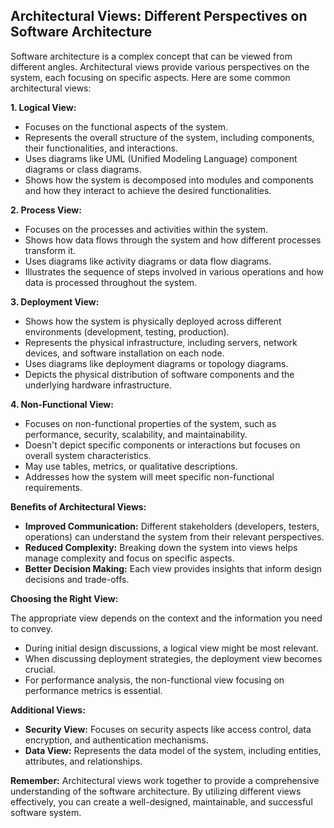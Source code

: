 ## Architectural Views: Different Perspectives on Software Architecture

Software architecture is a complex concept that can be viewed from different angles. Architectural views provide various perspectives on the system, each focusing on specific aspects. Here are some common architectural views:

**1. Logical View:**

- Focuses on the functional aspects of the system.
- Represents the overall structure of the system, including components, their functionalities, and interactions.
- Uses diagrams like UML (Unified Modeling Language) component diagrams or class diagrams.
- Shows how the system is decomposed into modules and components and how they interact to achieve the desired functionalities.

**2. Process View:**

- Focuses on the processes and activities within the system.
- Shows how data flows through the system and how different processes transform it.
- Uses diagrams like activity diagrams or data flow diagrams.
- Illustrates the sequence of steps involved in various operations and how data is processed throughout the system.

**3. Deployment View:**

- Shows how the system is physically deployed across different environments (development, testing, production).
- Represents the physical infrastructure, including servers, network devices, and software installation on each node.
- Uses diagrams like deployment diagrams or topology diagrams.
- Depicts the physical distribution of software components and the underlying hardware infrastructure.

**4. Non-Functional View:**

- Focuses on non-functional properties of the system, such as performance, security, scalability, and maintainability.
- Doesn't depict specific components or interactions but focuses on overall system characteristics.
- May use tables, metrics, or qualitative descriptions.
- Addresses how the system will meet specific non-functional requirements.

**Benefits of Architectural Views:**

- **Improved Communication:** Different stakeholders (developers, testers, operations) can understand the system from their relevant perspectives.
- **Reduced Complexity:** Breaking down the system into views helps manage complexity and focus on specific aspects.
- **Better Decision Making:** Each view provides insights that inform design decisions and trade-offs.

**Choosing the Right View:**

The appropriate view depends on the context and the information you need to convey.

- During initial design discussions, a logical view might be most relevant.
- When discussing deployment strategies, the deployment view becomes crucial.
- For performance analysis, the non-functional view focusing on performance metrics is essential.

**Additional Views:**

- **Security View:** Focuses on security aspects like access control, data encryption, and authentication mechanisms.
- **Data View:** Represents the data model of the system, including entities, attributes, and relationships.

**Remember:** Architectural views work together to provide a comprehensive understanding of the software architecture. By utilizing different views effectively, you can create a well-designed, maintainable, and successful software system.